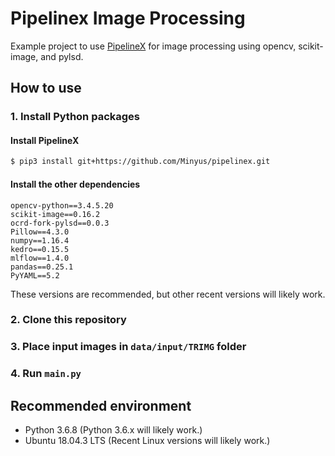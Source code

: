 # Pipelinex Image Processing

Example project to use [PipelineX](https://github.com/Minyus/pipelinex) for image processing using opencv, scikit-image, and pylsd. 

## How to use

### 1. Install Python packages

#### Install PipelineX
```bash
$ pip3 install git+https://github.com/Minyus/pipelinex.git
```

#### Install the other dependencies
```
opencv-python==3.4.5.20
scikit-image==0.16.2
ocrd-fork-pylsd==0.0.3
Pillow==4.3.0
numpy==1.16.4
kedro==0.15.5
mlflow==1.4.0
pandas==0.25.1
PyYAML==5.2
```

These versions are recommended, but other recent versions will likely work.

### 2. Clone this repository

### 3. Place input images in `data/input/TRIMG` folder

### 4. Run `main.py`

## Recommended environment
- Python 3.6.8 (Python 3.6.x will likely work.)
- Ubuntu 18.04.3 LTS (Recent Linux versions will likely work.)

